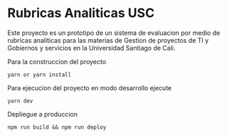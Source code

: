 # Rubricas Analiticas USC

Este proyecto es un prototipo de un sistema de evaluacion por medio de rubricas
analiticas para las materias de Gestion de proyectos de TI y Gobiernos y servicios en la Universidad Santiago de Cali.

Para la construccion del proyecto
```
yarn or yarn install
```
Para ejecucion del proyecto en modo desarrollo ejecute
```
yarn dev
```
Depliegue a produccion
```
npm run build && npm run deploy
```
